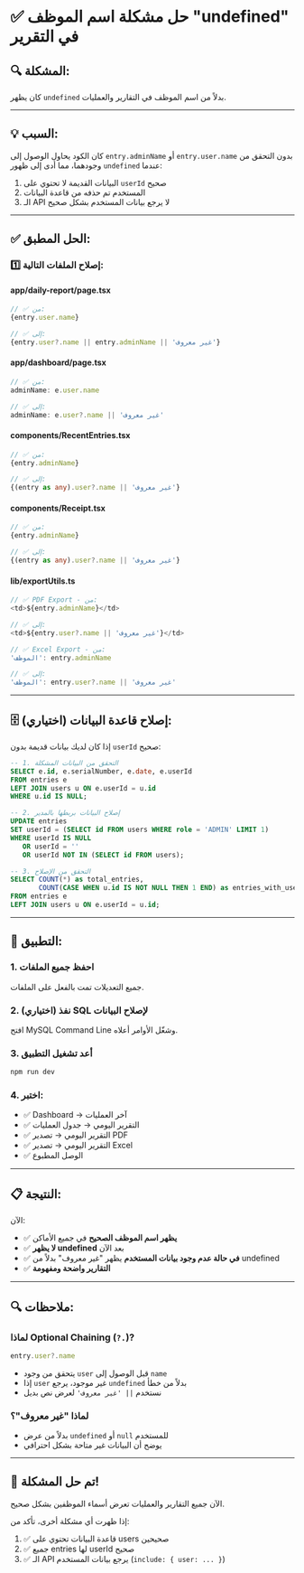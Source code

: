 # ✅ حل مشكلة اسم الموظف "undefined" في التقرير

## 🔍 المشكلة:
كان يظهر `undefined` بدلاً من اسم الموظف في التقارير والعمليات.

---

## 💡 السبب:
كان الكود يحاول الوصول إلى `entry.adminName` أو `entry.user.name` بدون التحقق من وجودهما، مما أدى إلى ظهور `undefined` عندما:
1. البيانات القديمة لا تحتوي على `userId` صحيح
2. المستخدم تم حذفه من قاعدة البيانات
3. الـ API لا يرجع بيانات المستخدم بشكل صحيح

---

## ✅ الحل المطبق:

### 1️⃣ إصلاح الملفات التالية:

#### **app/daily-report/page.tsx**
```typescript
// ✅ من:
{entry.user.name}

// ✅ إلى:
{entry.user?.name || entry.adminName || 'غير معروف'}
```

#### **app/dashboard/page.tsx**
```typescript
// ✅ من:
adminName: e.user.name

// ✅ إلى:
adminName: e.user?.name || 'غير معروف'
```

#### **components/RecentEntries.tsx**
```typescript
// ✅ من:
{entry.adminName}

// ✅ إلى:
{(entry as any).user?.name || 'غير معروف'}
```

#### **components/Receipt.tsx**
```typescript
// ✅ من:
{entry.adminName}

// ✅ إلى:
{(entry as any).user?.name || 'غير معروف'}
```

#### **lib/exportUtils.ts**
```typescript
// ✅ PDF Export - من:
<td>${entry.adminName}</td>

// ✅ إلى:
<td>${entry.user?.name || 'غير معروف'}</td>

// ✅ Excel Export - من:
'الموظف': entry.adminName

// ✅ إلى:
'الموظف': entry.user?.name || 'غير معروف'
```

---

## 🗄️ إصلاح قاعدة البيانات (اختياري):

إذا كان لديك بيانات قديمة بدون `userId` صحيح:

```sql
-- 1. التحقق من البيانات المشكلة
SELECT e.id, e.serialNumber, e.date, e.userId 
FROM entries e
LEFT JOIN users u ON e.userId = u.id
WHERE u.id IS NULL;

-- 2. إصلاح البيانات بربطها بالمدير
UPDATE entries 
SET userId = (SELECT id FROM users WHERE role = 'ADMIN' LIMIT 1)
WHERE userId IS NULL 
   OR userId = '' 
   OR userId NOT IN (SELECT id FROM users);

-- 3. التحقق من الإصلاح
SELECT COUNT(*) as total_entries,
       COUNT(CASE WHEN u.id IS NOT NULL THEN 1 END) as entries_with_users
FROM entries e
LEFT JOIN users u ON e.userId = u.id;
```

---

## 🚀 التطبيق:

### 1. احفظ جميع الملفات
جميع التعديلات تمت بالفعل على الملفات.

### 2. (اختياري) نفذ SQL لإصلاح البيانات
افتح MySQL Command Line وشغّل الأوامر أعلاه.

### 3. أعد تشغيل التطبيق
```bash
npm run dev
```

### 4. اختبر:
- ✅ Dashboard → آخر العمليات
- ✅ التقرير اليومي → جدول العمليات
- ✅ التقرير اليومي → تصدير PDF
- ✅ التقرير اليومي → تصدير Excel
- ✅ الوصل المطبوع

---

## 📋 النتيجة:

الآن:
- ✅ **يظهر اسم الموظف الصحيح** في جميع الأماكن
- ✅ **لا يظهر undefined** بعد الآن
- ✅ **في حالة عدم وجود بيانات المستخدم** يظهر "غير معروف" بدلاً من undefined
- ✅ **التقارير واضحة ومفهومة**

---

## 🔍 ملاحظات:

### لماذا Optional Chaining (`?.`)?
```typescript
entry.user?.name
```
- يتحقق من وجود `user` قبل الوصول إلى `name`
- إذا `user` غير موجود، يرجع `undefined` بدلاً من خطأ
- نستخدم `|| 'غير معروف'` لعرض نص بديل

### لماذا "غير معروف"؟
- بدلاً من عرض `undefined` أو `null` للمستخدم
- يوضح أن البيانات غير متاحة بشكل احترافي

---

## 🎉 تم حل المشكلة!

الآن جميع التقارير والعمليات تعرض أسماء الموظفين بشكل صحيح.

إذا ظهرت أي مشكلة أخرى، تأكد من:
1. ✅ قاعدة البيانات تحتوي على users صحيحين
2. ✅ جميع entries لها userId صحيح
3. ✅ الـ API يرجع بيانات المستخدم (`include: { user: ... }`)

